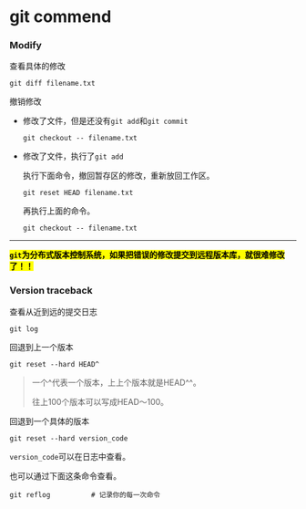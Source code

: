 # git commend

### Modify

查看具体的修改

```shell
git diff filename.txt
```

撤销修改

- 修改了文件，但是还没有`git add`和`git commit`

  ```shell
  git checkout -- filename.txt
  ```

- 修改了文件，执行了`git add`

  执行下面命令，撤回暂存区的修改，重新放回工作区。

  ```shell
  git reset HEAD filename.txt
  ```

  再执行上面的命令。

  ```shell
  git checkout -- filename.txt
  ```

----

**<mark>`git`为分布式版本控制系统，如果把错误的修改提交到远程版本库，就很难修改了！！</mark>**

### Version traceback

查看从近到远的提交日志

```shell
git log
```

回退到上一个版本

```shell
git reset --hard HEAD^
```

> 一个^代表一个版本，上上个版本就是HEAD^^。
>
> 往上100个版本可以写成HEAD～100。

回退到一个具体的版本

```shell
git reset --hard version_code
```

`version_code`可以在日志中查看。

也可以通过下面这条命令查看。

```shell
git reflog			# 记录你的每一次命令
```

